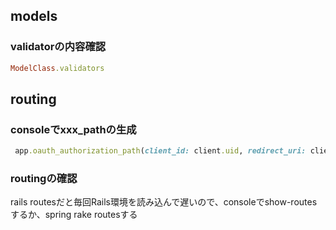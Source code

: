 
## models
### validatorの内容確認

```ruby
ModelClass.validators
```

## routing
### consoleでxxx_pathの生成

```ruby
 app.oauth_authorization_path(client_id: client.uid, redirect_uri: client.redirect_uri, response_type: 'code', scope: client.scopes)
```

### routingの確認

rails routesだと毎回Rails環境を読み込んで遅いので、consoleでshow-routesするか、spring rake routesする
